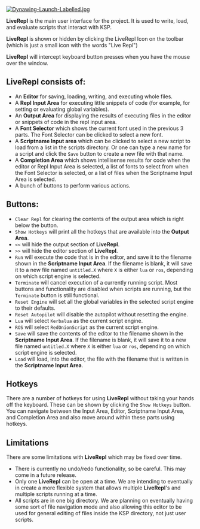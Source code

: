 [![Dynawing-Launch-Labelled.jpg](https://i.postimg.cc/5N92LpCd/Dynawing-Launch-Labelled.jpg)](https://postimg.cc/Lh7SMtDN)

**LiveRepl** is the main user interface for the project. It is used to write, load, and evaluate scripts that interact with KSP.

**LiveRepl** is shown or hidden by clicking the LiveRepl Icon on the toolbar (which is just a small icon with the words "Live Repl")

**LiveRepl** will intercept keyboard button presses when you have the mouse over the window.

## **LiveRepl** consists of:
- An **Editor** for saving, loading, writing, and executing whole files.
- A **Repl Input Area** for executing little snippets of code (for example, for setting or evaluating global variables).
- An **Output Area** for displaying the results of executing files in the editor or snippets of code in the repl input area.
- A **Font Selector** which shows the current font used in the previous 3 parts. The Font Selector can be clicked to select a new font.
- A **Scriptname Input area** which can be clicked to select a new script to load from a list in the scripts directory. Or one can type a new name for a script and click the `Save` button to create a new file with that name.
- A **Completion Area** which shows intellisense results for code when the editor or Repl Input Area is selected, a list of fonts to select from when the Font Selector is selected, or a list of files when the Scriptname Input Area is selected.
- A bunch of buttons to perform various actions.

## Buttons:
- `Clear Repl` for clearing the contents of the output area which is right below the button.
- `Show Hotkeys` will print all the hotkeys that are available into the **Output Area**.
- `<<` will hide the output section of **LiveRepl**.
- `>>` will hide the editor section of **LiveRepl**.
- `Run` will execute the code that is in the editor, and save it to the filename shown in the **Scriptname Input Area**. If the filename is blank, it will save it to a new file named `untitled.X` where `X` is either `lua` or `ros`, depending on which script engine is selected.
- `Terminate` will cancel execution of a currently running script. Most buttons and functionality are disabled when scripts are running, but the `Terminate` button is still functional.
- `Reset Engine` will set all the global variables in the selected script engine to their defaults.
- `Reset Autopilot` will disable the autopilot without resetting the engine.
- `Lua` will select `Kerbalua` as the current script engine.
- `ROS` will select `RedOnionScript` as the current script engine.
- `Save` will save the contents of the editor to the filename shown in the **Scriptname Input Area**. If the filename is blank, it will save it to a new file named `untitled.X` where `X` is either `lua` or `ros`, depending on which script engine is selected.
- `Load` will load, into the editor, the file with the filename that is written in the **Scriptname Input Area**.

## Hotkeys
There are a number of hotkeys for using **LiveRepl** without taking your hands off the keyboard. These can be shown by clicking the `Show Hotkeys` button. You can navigate between the Input Area, Editor, Scriptname Input Area, and Completion Area and also move around within these parts using hotkeys.

## Limitations
There are some limitations with **LiveRepl** which may be fixed over time.
- There is currently no undo/redo functionality, so be careful. This may come in a future release.
- Only one **LiveRepl** can be open at a time. We are intending to eventually in create a more flexible system that allows multiple **LiveRepl**'s and multiple scripts running at a time.
- All scripts are in one big directory. We are planning on eventually having some sort of file navigation mode and also allowing this editor to be used for general editing of files inside the KSP directory, not just user scripts.